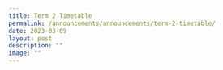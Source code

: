 ```yaml
---
title: Term 2 Timetable
permalink: /announcements/announcements/term-2-timetable/
date: 2023-03-09
layout: post
description: ""
image: ""
---
```

